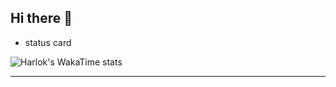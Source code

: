 ## Hi there 👋

<!--
**rcd-git-hub-official/rcd-git-hub-official** is a ✨ _special_ ✨ repository because its `README.md` (this file) appears on your GitHub profile.

Here are some ideas to get you started:

- 🔭 I’m currently working on ...
- 🌱 I’m currently learning ...
- 👯 I’m looking to collaborate on ...
- 🤔 I’m looking for help with ...
- 💬 Ask me about ...
- 📫 How to reach me: ...
- 😄 Pronouns: ...
- ⚡ Fun fact: ...
-->

*   status  card


![Harlok's WakaTime stats](https://github-readme-stats.vercel.app/api/wakatime?username=ffflabs)

***
